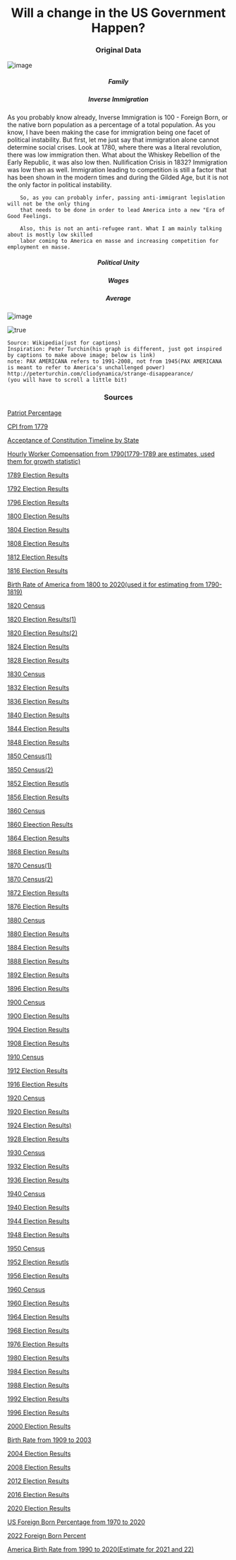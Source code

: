 <h1 align="center">Will a change in the US Government Happen?</h1>

<h3 align="center">Original Data</h3>

![image](https://user-images.githubusercontent.com/48994987/222925868-0382755f-5868-4737-bf39-855499abb73e.png)

<h5 align="center">Family</h5>

<h5 align="center">Inverse Immigration</h5>

<p>As you probably know already, Inverse Immigration is 100 - Foreign Born, or the native born population as a percentage of a total population. As you know, I have been making the case for immigration being one facet of political instability. But first, let me just say that immigration alone cannot determine social crises. Look at 1780, where there was a literal revolution, there was low immigration then. What about the Whiskey Rebellion of the Early Republic, it was also low then. Nullification Crisis in 1832? Immigration was low then as well. Immigration leading to competition is still a factor that has been shown in the modern times and during the Gilded Age, but it is not the only factor in political instability.</p>

        So, as you can probably infer, passing anti-immigrant legislation will not be the only thing 
        that needs to be done in order to lead America into a new "Era of Good Feelings.
        
        Also, this is not an anti-refugee rant. What I am mainly talking about is mostly low skilled 
        labor coming to America en masse and increasing competition for employment en masse.

<h5 align="center">Political Unity</h5>

<h5 align="center">Wages</h5>

<h5 align="center">Average</h5>

![image](https://user-images.githubusercontent.com/48994987/222925876-fb7b54b4-9ddc-47f8-84eb-61228b84291f.png)

![true](https://user-images.githubusercontent.com/48994987/222981220-49479a00-6d65-449e-93fe-074e67773dc7.png)

    Source: Wikipedia(just for captions)
    Inspiration: Peter Turchin(his graph is different, just got inspired by captions to make above image; below is link)
    note: PAX AMERICANA refers to 1991-2008, not from 1945(PAX AMERICANA is meant to refer to America's unchallenged power)
    http://peterturchin.com/cliodynamica/strange-disappearance/
    (you will have to scroll a little bit)

<h3 align="center">Sources</h3>

<a href="https://www.eriesd.org/site/handlers/filedownload.ashx?moduleinstanceid=28819&dataid=43463&FileName=Patriots%20and%20Loyalists%20HW.pdf">Patriot Percentage</a>

<a href="https://www.measuringworth.com/datasets/uscpi/result.php">CPI from 1779</a>

<a href="https://bensguide.gpo.gov/j-states-ratification?highlight=WyJjb25zdGl0dXRpb24iLCJjb25zdGl0dXRpb24ncyJd#:~:text=New%20Hampshire%3A%20June%2021%2C%201788,North%20Carolina%3A%20November%2021%2C%201789">Acceptance of Constitution Timeline by State</a>

<a href="https://www.measuringworth.com/datasets/uswage/result.php">Hourly Worker Compensation from 1790(1779-1789 are estimates, used them for growth statistic)</a>

<a href="https://www.presidency.ucsb.edu/statistics/elections/1789">1789 Election Results</a>

<a href="https://www.presidency.ucsb.edu/statistics/elections/1792">1792 Election Results</a>

<a href="https://www.presidency.ucsb.edu/statistics/elections/1796">1796 Election Results</a>

<a href="https://www.presidency.ucsb.edu/statistics/elections/1800">1800 Election Results</a>

<a href="https://www.presidency.ucsb.edu/statistics/elections/1804">1804 Election Results</a>

<a href="https://www.presidency.ucsb.edu/statistics/elections/1808">1808 Election Results</a>

<a href="https://www.presidency.ucsb.edu/statistics/elections/1812">1812 Election Results</a>

<a href="https://www.presidency.ucsb.edu/statistics/elections/1816">1816 Election Results</a>

<a href="https://www.statista.com/statistics/1037156/crude-birth-rate-us-1800-2020/">Birth Rate of America from 1800 to 2020(used it for estimating from 1790-1819)</a>

<a href="https://www2.census.gov/library/publications/decennial/1820/1820a-02.pdf">1820 Census</a>

<a href="https://www.presidency.ucsb.edu/statistics/elections/1820">1820 Election Results(1)</a>

<a href="https://www.twm.news/us-history-the-election-of-1820-monroe-vs-monroe/">1820 Election Results(2)</a>

<a href="https://www.presidency.ucsb.edu/statistics/elections/1824">1824 Election Results</a>

<a href="https://guides.loc.gov/presidential-election-1828#:~:text=In%20a%20highly%20contentious%20rematch,in%20the%201828%20presidential%20election.">1828 Election Results</a>

<a href="https://www2.census.gov/library/publications/decennial/1830/1830b.pdf">1830 Census</a>

<a href="https://www.presidency.ucsb.edu/statistics/elections/1832">1832 Election Results</a>

<a href="https://www.presidency.ucsb.edu/statistics/elections/1836">1836 Election Results</a>

<a href="https://www.presidency.ucsb.edu/statistics/elections/1840">1840 Election Results</a>

<a href="https://www.presidency.ucsb.edu/statistics/elections/1844">1844 Election Results</a>

<a href="https://www.presidency.ucsb.edu/statistics/elections/1848">1848 Election Results</a>

<a href="https://www2.census.gov/library/publications/decennial/1850/1850d/1850d-02.pdf">1850 Census(1)</a>

<a href="https://www2.census.gov/library/publications/decennial/1850/1850a/1850a-06.pdf">1850 Census(2)</a>

<a href="https://www.presidency.ucsb.edu/statistics/elections/1852">1852 Election Resutls</a>

<a href="https://www.presidency.ucsb.edu/statistics/elections/1856">1856 Election Results</a>

<a href="https://www2.census.gov/library/publications/decennial/1860/population/1860a-02.pdf">1860 Census</a>

<a href="https://www.presidency.ucsb.edu/statistics/elections/1860">1860 Eleection Results</a>

<a href="https://www.presidency.ucsb.edu/statistics/elections/1864">1864 Election Results</a>

<a href="https://www.presidency.ucsb.edu/statistics/elections/1868">1868 Election Results</a>

<a href="https://www2.census.gov/library/publications/decennial/1870/population/1870a-28.pdf">1870 Census(1)</a>

<a href="https://www2.census.gov/library/publications/decennial/1870/vital-statistics/1870b-31.pdf">1870 Census(2)</a>

<a href="https://www.presidency.ucsb.edu/statistics/elections/1872">1872 Election Results</a>

<a href="https://www.presidency.ucsb.edu/statistics/elections/1876">1876 Election Results</a>

<a href="https://www2.census.gov/library/publications/decennial/1880/vol-01-population/1880_v1-07.pdf">1880 Census</a>

<a href="https://www.presidency.ucsb.edu/statistics/elections/1880">1880 Election Results</a>

<a href="https://www.presidency.ucsb.edu/statistics/elections/1884">1884 Election Results</a>

<a href="https://www.presidency.ucsb.edu/statistics/elections/1888">1888 Election Results</a>

<a href="https://www.presidency.ucsb.edu/statistics/elections/1892">1892 Election Results</a>

<a href="https://www.presidency.ucsb.edu/statistics/elections/1896">1896 Election Results</a>

<a href="https://www2.census.gov/library/publications/decennial/1900/volume-1/volume-1-p3.pdf">1900 Census</a>

<a href="https://www.presidency.ucsb.edu/statistics/elections/1900">1900 Election Results</a>

<a href="https://www.presidency.ucsb.edu/statistics/elections/1904">1904 Election Results</a>

<a href="https://www.presidency.ucsb.edu/statistics/elections/1908">1908 Election Results</a>

<a href="https://www2.census.gov/library/publications/decennial/1910/volume-1/volume-1-p4.pdf">1910 Census</a>

<a href="https://www.presidency.ucsb.edu/statistics/elections/1912">1912 Election Results</a>

<a href="https://www.presidency.ucsb.edu/statistics/elections/1916">1916 Election Results</a>

<a href="https://www2.census.gov/library/publications/decennial/1920/volume-3/41084484v3ch01.pdf">1920 Census</a>

<a href="https://www.presidency.ucsb.edu/statistics/elections/1920">1920 Election Results</a>

<a href="https://www.presidency.ucsb.edu/statistics/elections/1924">1924 Election Results)</a>

<a href="https://www.presidency.ucsb.edu/statistics/elections/1920">1928 Election Results</a>

<a href="https://www2.census.gov/library/publications/decennial/1930/population-volume-2/16440598v2ch10.pdf">1930 Census</a>

<a href="https://www.presidency.ucsb.edu/statistics/elections/1932">1932 Election Results</a>

<a href="https://www.presidency.ucsb.edu/statistics/elections/1936">1936 Election Results</a>

<a href="https://www2.census.gov/library/publications/decennial/1940/population-volume-2/33973538v2p1ch2.pdf">1940 Census</a>

<a href="https://www.presidency.ucsb.edu/statistics/elections/1940">1940 Election Results</a>

<a href="https://www.presidency.ucsb.edu/statistics/elections/1944">1944 Election Results</a>

<a href="https://www.presidency.ucsb.edu/statistics/elections/1948">1948 Election Results</a>

<a href="https://www2.census.gov/library/publications/decennial/1950/population-volume-2/21983999v2p1ch3.pdf">1950 Census</a>

<a href="https://www.presidency.ucsb.edu/statistics/elections/1952">1952 Election Resutls</a>

<a href="https://www.presidency.ucsb.edu/statistics/elections/1956">1956 Election Results</a>

<a href="https://www2.census.gov/prod2/statcomp/documents/1961-02.pdf">1960 Census</a>

<a href="https://www.presidency.ucsb.edu/statistics/elections/1960">1960 Election Results</a>

<a href="https://www.presidency.ucsb.edu/statistics/elections/1964">1964 Election Results</a>

<a href="https://www.presidency.ucsb.edu/statistics/elections/1968">1968 Election Results</a>

<a href="https://www.presidency.ucsb.edu/statistics/elections/1976">1976 Election Results</a>

<a href="https://www.presidency.ucsb.edu/statistics/elections/1980">1980 Election Results</a>

<a href="https://www.presidency.ucsb.edu/statistics/elections/1984">1984 Election Results</a>

<a href="https://www.presidency.ucsb.edu/statistics/elections/1988">1988 Election Results</a>

<a href="https://www.presidency.ucsb.edu/statistics/elections/1992">1992 Election Results</a>

<a href="https://www.presidency.ucsb.edu/statistics/elections/1996">1996 Election Results</a>

<a href="https://www.presidency.ucsb.edu/statistics/elections/2000">2000 Election Results</a>

<a href="https://www.cdc.gov/nchs/data/statab/natfinal2003.annvol1_01.pdf">Birth Rate from 1909 to 2003</a>

<a href="https://www.presidency.ucsb.edu/statistics/elections/2004">2004 Election Results</a>

<a href="https://www.presidency.ucsb.edu/statistics/elections/2008">2008 Election Results</a>

<a href="https://www.presidency.ucsb.edu/statistics/elections/2012">2012 Election Results</a>

<a href="https://www.presidency.ucsb.edu/statistics/elections/2016">2016 Election Results</a>

<a href="https://www.presidency.ucsb.edu/statistics/elections/2020">2020 Election Results</a>

<a href="https://www.migrationpolicy.org/programs/data-hub/charts/immigrant-population-over-time">US Foreign Born Percentage from 1970 to 2020</a>

<a href="https://cis.org/Report/ForeignBorn-Population-Hits-Nearly-48-Million-September-2022">2022 Foreign Born Percent</a>

<a href="https://www.statista.com/statistics/195943/birth-rate-in-the-united-states-since-1990/#:~:text=Over%20the%20past%2030%20years,per%201%2C000%20of%20the%20population.">America Birth Rate from 1990 to 2020(Estimate for 2021 and 22)</a>
